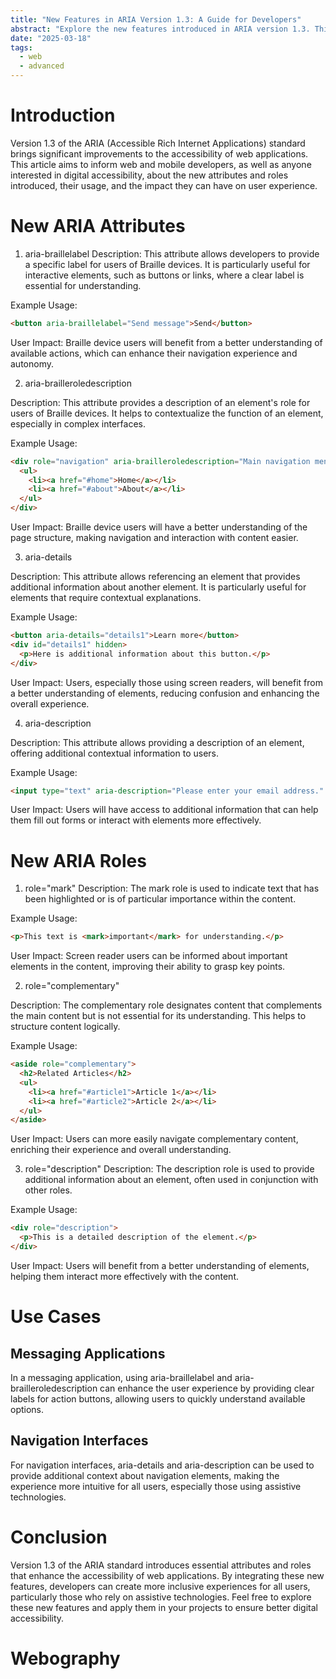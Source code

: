 ```yaml
---
title: "New Features in ARIA Version 1.3: A Guide for Developers"
abstract: "Explore the new features introduced in ARIA version 1.3. This article provides practical examples and explains how these enhancements improve web application accessibility for all users."
date: "2025-03-18"
tags:
  - web
  - advanced
---
```


# Introduction
Version 1.3 of the ARIA (Accessible Rich Internet Applications) standard brings significant improvements to the accessibility of web applications. This article aims to inform web and mobile developers, as well as anyone interested in digital accessibility, about the new attributes and roles introduced, their usage, and the impact they can have on user experience.

# New ARIA Attributes

1. aria-braillelabel
Description: This attribute allows developers to provide a specific label for users of Braille devices. It is particularly useful for interactive elements, such as buttons or links, where a clear label is essential for understanding.

Example Usage:

```html
<button aria-braillelabel="Send message">Send</button>
```

User Impact: Braille device users will benefit from a better understanding of available actions, which can enhance their navigation experience and autonomy.

2. aria-brailleroledescription

Description: This attribute provides a description of an element's role for users of Braille devices. It helps to contextualize the function of an element, especially in complex interfaces.

Example Usage:

```html
<div role="navigation" aria-brailleroledescription="Main navigation menu">
  <ul>
    <li><a href="#home">Home</a></li>
    <li><a href="#about">About</a></li>
  </ul>
</div>
```

User Impact: Braille device users will have a better understanding of the page structure, making navigation and interaction with content easier.

3. aria-details

Description: This attribute allows referencing an element that provides additional information about another element. It is particularly useful for elements that require contextual explanations.

Example Usage:

```html
<button aria-details="details1">Learn more</button>
<div id="details1" hidden>
  <p>Here is additional information about this button.</p>
</div>
```

User Impact: Users, especially those using screen readers, will benefit from a better understanding of elements, reducing confusion and enhancing the overall experience.

4. aria-description

Description: This attribute allows providing a description of an element, offering additional contextual information to users.

Example Usage:

```html
<input type="text" aria-description="Please enter your email address." />
```

User Impact: Users will have access to additional information that can help them fill out forms or interact with elements more effectively.

# New ARIA Roles

1. role="mark"
Description: The mark role is used to indicate text that has been highlighted or is of particular importance within the content.

Example Usage:

```html
<p>This text is <mark>important</mark> for understanding.</p>
```

User Impact: Screen reader users can be informed about important elements in the content, improving their ability to grasp key points.

2. role="complementary"

Description: The complementary role designates content that complements the main content but is not essential for its understanding. This helps to structure content logically.

Example Usage:

```html
<aside role="complementary">
  <h2>Related Articles</h2>
  <ul>
    <li><a href="#article1">Article 1</a></li>
    <li><a href="#article2">Article 2</a></li>
  </ul>
</aside>
```

User Impact: Users can more easily navigate complementary content, enriching their experience and overall understanding.

3. role="description"
Description: The description role is used to provide additional information about an element, often used in conjunction with other roles.

Example Usage:

```html
<div role="description">
  <p>This is a detailed description of the element.</p>
</div>
```

User Impact: Users will benefit from a better understanding of elements, helping them interact more effectively with the content.

# Use Cases

## Messaging Applications
In a messaging application, using aria-braillelabel and aria-brailleroledescription can enhance the user experience by providing clear labels for action buttons, allowing users to quickly understand available options.

## Navigation Interfaces
For navigation interfaces, aria-details and aria-description can be used to provide additional context about navigation elements, making the experience more intuitive for all users, especially those using assistive technologies.

# Conclusion
Version 1.3 of the ARIA standard introduces essential attributes and roles that enhance the accessibility of web applications. By integrating these new features, developers can create more inclusive experiences for all users, particularly those who rely on assistive technologies. Feel free to explore these new features and apply them in your projects to ensure better digital accessibility.

# Webography